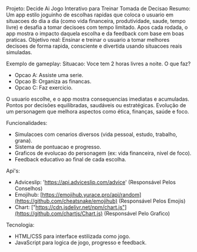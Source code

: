Projeto: Decide Ai  Jogo Interativo para Treinar Tomada de Decisao
Resumo:
Um app estilo joguinho de escolhas rapidas que coloca o usuario em situacoes do dia a dia (como vida financeira, produtividade, saude, tempo livre) e desafia a tomar decisoes com tempo limitado. Apos cada rodada, o app mostra o impacto daquela escolha e da feedback com base em boas
praticas.
Objetivo real:
Ensinar e treinar o usuario a tomar melhores decisoes de forma rapida, consciente e divertida usando situacoes reais simuladas.

Exemplo de gameplay:
	Situacao: Voce tem 2 horas livres a noite. O que faz?
-	Opcao A: Assiste uma serie.
-	Opcao B: Organiza as financas.
-	Opcao C: Faz exercicio.

O usuario escolhe, e o app mostra consequencias imediatas e acumuladas.
Pontos por decisões equilibradas, saudáveis ou estratégicas.
Evolução de um personagem que melhora aspectos como ética, finanças, saúde e foco.

Funcionalidades:
-	Simulacoes com cenarios diversos (vida pessoal, estudo, trabalho, grana).
-	Sistema de pontuacao e progresso.
-	Graficos de evolucao do personagem (ex: vida financeira, nivel de foco).
-	Feedback educativo ao final de cada escolha.

Api's:
- Adviceslip: 'https://api.adviceslip.com/advice' (Responsável Pelos Conselhos)
- Emojihub: [https://emojihub.yurace.pro/api/random](https://github.com/cheatsnake/emojihub) (Responsável Pelos Emojis)
- Chart: ["https://cdn.jsdelivr.net/npm/chart.js"](https://github.com/chartjs/Chart.js) (Responsável Pelo Grafico)

Tecnologia:
-	HTML/CSS para interface estilizada como jogo.
-	JavaScript para logica de jogo, progresso e feedback.
